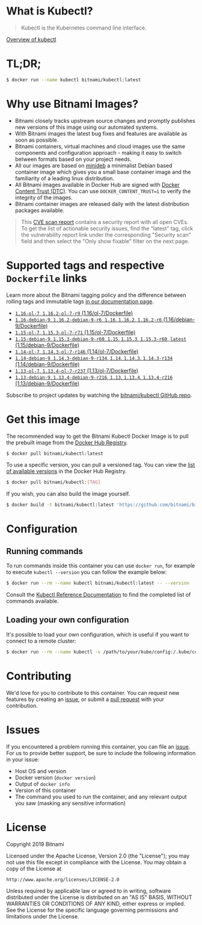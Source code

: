 
# What is Kubectl?

> Kubectl is the Kubernetes command line interface.

[Overview of kubectl](https://kubernetes.io/docs/reference/kubectl/overview/)

# TL;DR;

```bash
$ docker run --name kubectl bitnami/kubectl:latest
```

# Why use Bitnami Images?

* Bitnami closely tracks upstream source changes and promptly publishes new versions of this image using our automated systems.
* With Bitnami images the latest bug fixes and features are available as soon as possible.
* Bitnami containers, virtual machines and cloud images use the same components and configuration approach - making it easy to switch between formats based on your project needs.
* All our images are based on [minideb](https://github.com/bitnami/minideb) a minimalist Debian based container image which gives you a small base container image and the familiarity of a leading linux distribution.
* All Bitnami images available in Docker Hub are signed with [Docker Content Trust (DTC)](https://docs.docker.com/engine/security/trust/content_trust/). You can use `DOCKER_CONTENT_TRUST=1` to verify the integrity of the images.
* Bitnami container images are released daily with the latest distribution packages available.


> This [CVE scan report](https://quay.io/repository/bitnami/kubectl?tab=tags) contains a security report with all open CVEs. To get the list of actionable security issues, find the "latest" tag, click the vulnerability report link under the corresponding "Security scan" field and then select the "Only show fixable" filter on the next page.

# Supported tags and respective `Dockerfile` links

Learn more about the Bitnami tagging policy and the difference between rolling tags and immutable tags [in our documentation page](https://docs.bitnami.com/containers/how-to/understand-rolling-tags-containers/).


* [`1.16-ol-7`, `1.16.2-ol-7-r9` (1.16/ol-7/Dockerfile)](https://github.com/bitnami/bitnami-docker-kubectl/blob/1.16.2-ol-7-r9/1.16/ol-7/Dockerfile)
* [`1.16-debian-9`, `1.16.2-debian-9-r6`, `1.16`, `1.16.2`, `1.16.2-r6` (1.16/debian-9/Dockerfile)](https://github.com/bitnami/bitnami-docker-kubectl/blob/1.16.2-debian-9-r6/1.16/debian-9/Dockerfile)
* [`1.15-ol-7`, `1.15.3-ol-7-r71` (1.15/ol-7/Dockerfile)](https://github.com/bitnami/bitnami-docker-kubectl/blob/1.15.3-ol-7-r71/1.15/ol-7/Dockerfile)
* [`1.15-debian-9`, `1.15.3-debian-9-r60`, `1.15`, `1.15.3`, `1.15.3-r60`, `latest` (1.15/debian-9/Dockerfile)](https://github.com/bitnami/bitnami-docker-kubectl/blob/1.15.3-debian-9-r60/1.15/debian-9/Dockerfile)
* [`1.14-ol-7`, `1.14.3-ol-7-r146` (1.14/ol-7/Dockerfile)](https://github.com/bitnami/bitnami-docker-kubectl/blob/1.14.3-ol-7-r146/1.14/ol-7/Dockerfile)
* [`1.14-debian-9`, `1.14.3-debian-9-r134`, `1.14`, `1.14.3`, `1.14.3-r134` (1.14/debian-9/Dockerfile)](https://github.com/bitnami/bitnami-docker-kubectl/blob/1.14.3-debian-9-r134/1.14/debian-9/Dockerfile)
* [`1.13-ol-7`, `1.13.4-ol-7-r237` (1.13/ol-7/Dockerfile)](https://github.com/bitnami/bitnami-docker-kubectl/blob/1.13.4-ol-7-r237/1.13/ol-7/Dockerfile)
* [`1.13-debian-9`, `1.13.4-debian-9-r216`, `1.13`, `1.13.4`, `1.13.4-r216` (1.13/debian-9/Dockerfile)](https://github.com/bitnami/bitnami-docker-kubectl/blob/1.13.4-debian-9-r216/1.13/debian-9/Dockerfile)

Subscribe to project updates by watching the [bitnami/kubectl GitHub repo](https://github.com/bitnami/bitnami-docker-kubectl).

# Get this image

The recommended way to get the Bitnami Kubectl Docker Image is to pull the prebuilt image from the [Docker Hub Registry](https://hub.docker.com/r/bitnami/kubectl).

```bash
$ docker pull bitnami/kubectl:latest
```

To use a specific version, you can pull a versioned tag. You can view the [list of available versions](https://hub.docker.com/r/bitnami/kubectl/tags/) in the Docker Hub Registry.

```bash
$ docker pull bitnami/kubectl:[TAG]
```

If you wish, you can also build the image yourself.

```bash
$ docker build -t bitnami/kubectl:latest 'https://github.com/bitnami/bitnami-docker-kubectl.git#master:1.15/debian-9'
```

# Configuration

## Running commands

To run commands inside this container you can use `docker run`, for example to execute `kubectl --version` you can follow the example below:

```bash
$ docker run --rm --name kubectl bitnami/kubectl:latest -- --version
```

Consult the [Kubectl Reference Documentation](https://kubernetes.io/docs/reference/generated/kubectl/kubectl-commands) to find the completed list of commands available.

## Loading your own configuration

It's possible to load your own configuration, which is useful if you want to connect to a remote cluster:

```bash
$ docker run --rm --name kubectl -v /path/to/your/kube/config:/.kube/config bitnami/kubectl:latest
```

# Contributing

We'd love for you to contribute to this container. You can request new features by creating an [issue](https://github.com/bitnami/bitnami-docker-kubectl/issues), or submit a [pull request](https://github.com/bitnami/bitnami-docker-kubectl/pulls) with your contribution.

# Issues

If you encountered a problem running this container, you can file an [issue](https://github.com/bitnami/bitnami-docker-kubectl/issues). For us to provide better support, be sure to include the following information in your issue:

- Host OS and version
- Docker version (`docker version`)
- Output of `docker info`
- Version of this container
- The command you used to run the container, and any relevant output you saw (masking any sensitive information)

# License

Copyright 2019 Bitnami

Licensed under the Apache License, Version 2.0 (the "License");
you may not use this file except in compliance with the License.
You may obtain a copy of the License at

    http://www.apache.org/licenses/LICENSE-2.0

Unless required by applicable law or agreed to in writing, software
distributed under the License is distributed on an "AS IS" BASIS,
WITHOUT WARRANTIES OR CONDITIONS OF ANY KIND, either express or implied.
See the License for the specific language governing permissions and
limitations under the License.
